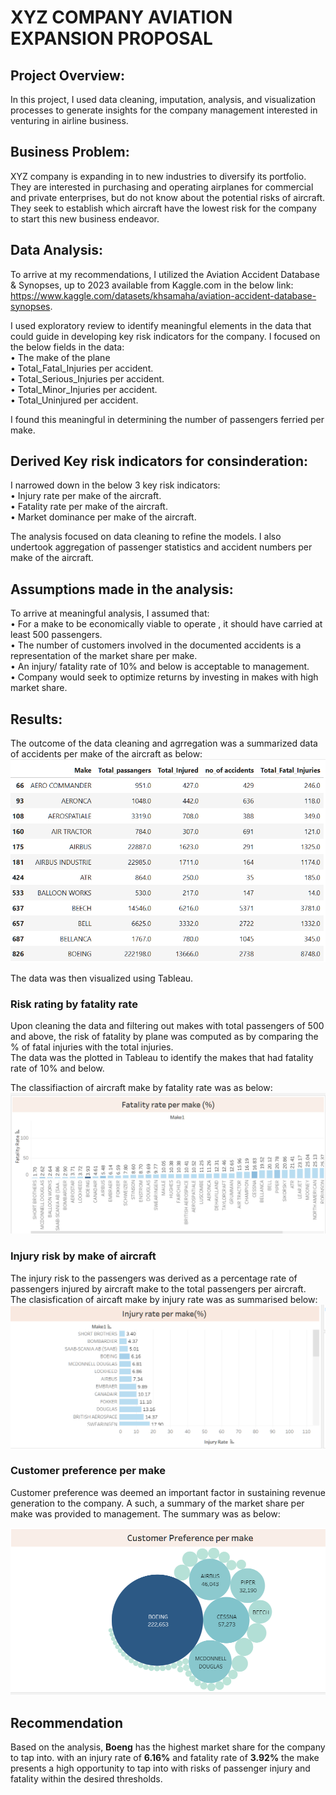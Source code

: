 # **XYZ COMPANY AVIATION EXPANSION PROPOSAL**
## **Project Overview:**
In this project, I used data cleaning, imputation, analysis, and visualization processes to generate insights for the company management interested in venturing in airline business. 

## **Business Problem:**

XYZ company is expanding in to new industries to diversify its portfolio.  
They are interested in purchasing and operating airplanes for commercial and private enterprises, but do not know about the potential risks of aircraft.  
They seek to establish which aircraft have the lowest risk for the company to start this new business endeavor.  



## **Data Analysis:**
To  arrive at my recommendations, I utilized the  Aviation Accident Database & Synopses, up to 2023 available from Kaggle.com in the below link:  
https://www.kaggle.com/datasets/khsamaha/aviation-accident-database-synopses.

I used exploratory review to identify meaningful elements in the data that could guide  in developing key risk indicators for the company.
I focused on the below fields in the data:  
•	The make of the plane  
•	Total_Fatal_Injuries    per accident.  
•	Total_Serious_Injuries  per accident.  
•	Total_Minor_Injuries    per accident.  
•	Total_Uninjured  per accident.  


I found this meaningful in determining the number of passengers ferried per make.

## **Derived Key risk indicators for consinderation:**
I narrowed down in the below 3 key risk indicators:  
•	Injury rate per make of the aircraft.   
•	Fatality rate per make of the aircraft.  
•	Market dominance per make of the aircraft.
 

The analysis focused on data cleaning to refine the models.
I also undertook aggregation of passenger statistics and accident numbers per make of the aircraft.  

## **Assumptions made in the analysis:**

To arrive at meaningful analysis, I assumed that:  
•	For a make to be economically viable to operate , it  should have carried at least 500 passengers.  
•	The number of customers involved in the documented accidents is a representation of the market share per make.  
•	An injury/ fatality rate of 10% and below is acceptable to management.   
•	Company would seek to optimize returns by investing in makes with high market share.

 

## **Results:**
The outcome of the data cleaning and agrregation was a summarized data of accidents per make of the aircraft as below:
![data summary](dataextract.png)

The data was  then visualized using Tableau.            
### **Risk rating by fatality rate**
Upon cleaning the data and filtering out makes with total passengers of 500 and above, the risk of fatality by plane was computed as by comparing the % of fatal injuries with the total injuries.  
The  data was the plotted in Tableau to identify the makes that had fatality rate of 10% and below.

The classifiaction of aircraft make by fatality rate was as below:  
![data summary](fatality.png)



### **Injury risk by make of aircraft**

The injury risk  to the passengers was derived as a percentage rate of passengers injured by aircraft make to the total passengers per aircraft.  
The clasisfication of aircaft make by injury rate was as summarised below:  
![data summary](injuryrate.png)



### **Customer preference per make**
Customer preference was deemed an important factor in sustaining revenue generation to the company. A such, a summary of the market share per make was provided to management. The summary was as below:

![data summary](marketshare.png)




## **Recommendation**
Based on the analysis, **Boeng** has the highest market share for the company  to tap into.
with an injury rate of **6.16%** and fatality rate of **3.92%** the make presents a high opportunity to tap into with risks of passenger injury and fatality within the desired thresholds.
















